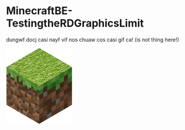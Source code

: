 # MinecraftBE-TestingtheRDGraphicsLimit
dungwf docj casi nayf vif nos chuaw cos casi gif ca!
(is not thing here!)

![icon](pack_icon.png)
